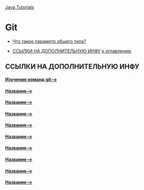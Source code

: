 [Java Tutorials](README.md)

# Git
+ [Что такое параметр общего типа?](#Что-такое-параметр-общего-типа)

+ [ССЫЛКИ НА ДОПОЛНИТЕЛЬНУЮ ИНФУ](#ССЫЛКИ-НА-ДОПОЛНИТЕЛЬНУЮ-ИНФУ)
[к оглавлению](#git)

## ССЫЛКИ НА ДОПОЛНИТЕЛЬНУЮ ИНФУ
#### [Изучение команд git-->]( https://learngitbranching.js.org/ )
#### [Название-->]( Ссылка )
#### [Название-->]( Ссылка )
#### [Название-->]( Ссылка )
#### [Название-->]( Ссылка )
#### [Название-->]( Ссылка )
#### [Название-->]( Ссылка )
#### [Название-->]( Ссылка )
#### [Название-->]( Ссылка )
#### [Название-->]( Ссылка )

